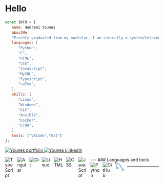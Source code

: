 # Hello

```js
const INFO = {
   name: Hamrani Younes
   aboutMe:
   "Freshly graduated from my bachelor, I am currently a system/telecom administrator at ETNIC in Brussels. In parallel, I am starting a Master degree in computer sciences at UMons in Charleroi."
   languages: [
      "Python",
      "C",
      "HTML",
      "CSS",
      "Javascript",
      "MySQL",
      "Typescript",
      "LaTex",
   ],
   skills: [
      "Linux",
      "Windows",
      "Git",
      "Ansible",
      "Docker",
      "CCNA",
   ],
   tools: ["VSCode","Git"]
};
```

<p>
   <a href="https://hamraniyounes.github.io">
      <img alt="Younes portfolio" title="My portfolio" src="https://custom-icon-badges.demolabs.com/badge/my--website-white.svg?logo=sly-portfolio"/>
   </a>
   <a href="https://www.linkedin.com/in/younes-hamrani/">
      <img alt="Younes LinkedIn" title="My Linkedin" src="https://custom-icon-badges.demolabs.com/badge/younes-blue.svg?logo=linkedin"/>
   </a>
</p>
---
### Languages and tools

<img align="left" alt="TypeScript" width="30px" style="padding-right:10px;" src="https://cdn.jsdelivr.net/gh/devicons/devicon/icons/typescript/typescript-plain.svg" />
<img align="left" alt="Angular" width="30px" style="padding-right:10px;" src="https://cdn.jsdelivr.net/gh/devicons/devicon/icons/angularjs/angularjs-plain.svg" />
<img align="left" alt="Git" width="30px" style="padding-right:10px;" src="https://cdn.jsdelivr.net/gh/devicons/devicon/icons/git/git-original.svg" />
<img align="left" alt="Linux" width="30px" style="padding-right:10px;" src="https://cdn.jsdelivr.net/gh/devicons/devicon/icons/linux/linux-original.svg" />
<img align="left" alt="HTML" width="30px" style="padding-right:10px;" src="https://cdn.jsdelivr.net/gh/devicons/devicon/icons/html5/html5-plain.svg" />
<img align="left" alt="CSS" width="30px" style="padding-right:10px;" src="https://cdn.jsdelivr.net/gh/devicons/devicon/icons/css3/css3-plain.svg" />
<img align="left" alt="JavaScript" width="30px" style="padding-right:10px;" src="https://cdn.jsdelivr.net/gh/devicons/devicon/icons/javascript/javascript-plain.svg" />
<img align="left" alt="Python" width="30px" style="padding-right:10px;" src="https://cdn.jsdelivr.net/gh/devicons/devicon/icons/python/python-plain.svg" />
<img align="left" alt="GitHub" width="30px" style="padding-right:10px;" src="https://cdn.jsdelivr.net/gh/devicons/devicon/icons/github/github-original.svg" />
<img align="left" alt="MySQL" width="30px" style="padding-right:10px;" src="https://raw.githubusercontent.com/devicons/devicon/6910f0503efdd315c8f9b858234310c06e04d9c0/icons/mysql/mysql-original.svg" />

---
